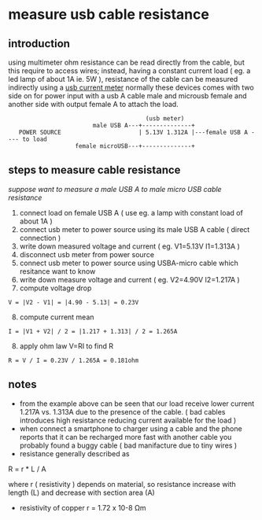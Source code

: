 # measure usb cable resistance

## introduction

using multimeter ohm resistance can be read directly from the cable, but this require to access wires;
instead, having a constant current load ( eg. a led lamp of about 1A ie. 5W ), resistance of the cable can be measured indirectly using a [usb current meter](https://www.google.com/search?q=usb+current+meter&oq=usb+current+meter)
normally these devices comes with two side on for power input with a usb A cable male and microusb female and another side with output female A to attach the load.

```
                                       (usb meter)
                        male USB A---+--------------+
   POWER SOURCE                      | 5.13V 1.312A |---female USB A ---- to load
                   female microUSB---+--------------+

```

## steps to measure cable resistance

*suppose want to measure a male USB A to male micro USB cable resistance*

1. connect load on female USB A ( use eg. a lamp with constant load of about 1A )
2. connect usb meter to power source using its male USB A cable ( direct connection )
3. write down measured voltage and current ( eg. V1=5.13V I1=1.313A )
4. disconnect usb meter from power source
5. connect usb meter to power source using USBA-micro cable which resitance want to know
6. write down measure voltage and current ( eg. V2=4.90V I2=1.217A )
7. compute voltage drop
```
V = |V2 - V1| = |4.90 - 5.13| = 0.23V
```
8. compute current mean
```
I = |V1 + V2| / 2 = |1.217 + 1.313| / 2 = 1.265A
```
8. apply ohm law V=RI to find R
```
R = V / I = 0.23V / 1.265A = 0.181ohm
```

## notes

- from the example above can be seen that our load receive lower current 1.217A vs. 1.313A due to the presence of the cable. ( bad cables introduces high resistance reducing current available for the load )
- when connect a smartphone to charger using a cable and the phone reports that it can be recharged more fast with another cable you probably found a buggy cable ( bad manifacture due to tiny wires )
- resistance generally described as

R = r * L / A

where r ( resistivity ) depends on material, so resistance increase with length (L) and decrease with section area (A)
- resistivity of copper r = 1.72 x 10-8 Ωm
